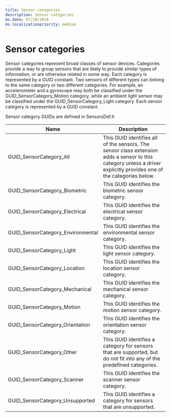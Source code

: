 ```yaml
---
title: Sensor categories
description: Sensor categories
ms.date: 07/20/2018
ms.localizationpriority: medium
---
```


# Sensor categories

Sensor categories represent broad classes of sensor devices. Categories provide a way to group sensors that are likely to provide similar types of information, or are otherwise related in some way. Each category is represented by a GUID constant. Two sensors of different types can belong to the same category or two different categories. For example, an accelerometer and a gyroscope may both be classified under the GUID_SensorCategory_Motion category, while an ambient light sensor may be classified under the GUID_SensorCategory_Light category. Each sensor category is represented by a GUID constant.

Sensor category GUIDs are defined in SensorsDef.h

| Name | Description |
| --- | --- |
| GUID_SensorCategory_All| This GUID identifies all of the sensors. The sensor class extension adds a sensor to this category unless a driver explicitly provides one of the categories below. |
| GUID_SensorCategory_Biometric | This GUID identifies the biometric sensor category. |
| GUID_SensorCategory_Electrical | This GUID identifies the electrical sensor category. |
| GUID_SensorCategory_Environmental| This GUID identifies the environmental sensor category. |
| GUID_SensorCategory_Light| This GUID identifies the light sensor category. |
| GUID_SensorCategory_Location | This GUID identifies the location sensor category. |
| GUID_SensorCategory_Mechanical| This GUID identifies the mechanical sensor category. |
| GUID_SensorCategory_Motion| This GUID identifies the motion sensor category. |
| GUID_SensorCategory_Orientation | This GUID identifies the orientation sensor category. |
| GUID_SensorCategory_Other | This GUID identifies a category for sensors that are supported, but do not fit into any of the predefined categories. |
| GUID_SensorCategory_Scanner| This GUID identifies the scanner sensor category. |
| GUID_SensorCategory_Unsupported| This GUID identifies a category for sensors that are unsupported. |

